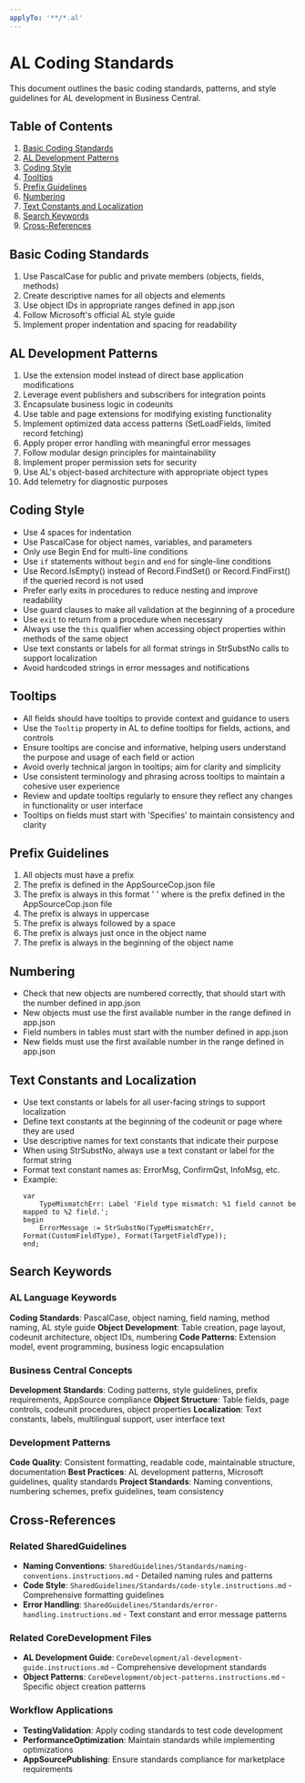 ```yaml
---
applyTo: '**/*.al'
---
```

# AL Coding Standards

This document outlines the basic coding standards, patterns, and style guidelines for AL development in Business Central.

## Table of Contents

1. [Basic Coding Standards](#basic-coding-standards)
2. [AL Development Patterns](#al-development-patterns)
3. [Coding Style](#coding-style)
4. [Tooltips](#tooltips)
5. [Prefix Guidelines](#prefix-guidelines)
6. [Numbering](#numbering)
7. [Text Constants and Localization](#text-constants-and-localization)
8. [Search Keywords](#search-keywords)
9. [Cross-References](#cross-references)

## Basic Coding Standards

1. Use PascalCase for public and private members (objects, fields, methods)
2. Create descriptive names for all objects and elements
3. Use object IDs in appropriate ranges defined in app.json
4. Follow Microsoft's official AL style guide
5. Implement proper indentation and spacing for readability

## AL Development Patterns

1. Use the extension model instead of direct base application modifications
2. Leverage event publishers and subscribers for integration points
3. Encapsulate business logic in codeunits
4. Use table and page extensions for modifying existing functionality
5. Implement optimized data access patterns (SetLoadFields, limited record fetching)
6. Apply proper error handling with meaningful error messages
7. Follow modular design principles for maintainability
8. Implement proper permission sets for security
9. Use AL's object-based architecture with appropriate object types
10. Add telemetry for diagnostic purposes

## Coding Style

- Use 4 spaces for indentation
- Use PascalCase for object names, variables, and parameters
- Only use Begin End for multi-line conditions
- Use `if` statements without `begin` and `end` for single-line conditions
- Use Record.IsEmpty() instead of Record.FindSet() or Record.FindFirst() if the queried record is not used
- Prefer early exits in procedures to reduce nesting and improve readability
- Use guard clauses to make all validation at the beginning of a procedure
- Use `exit` to return from a procedure when necessary
- Always use the `this` qualifier when accessing object properties within methods of the same object
- Use text constants or labels for all format strings in StrSubstNo calls to support localization
- Avoid hardcoded strings in error messages and notifications

## Tooltips

- All fields should have tooltips to provide context and guidance to users
- Use the `Tooltip` property in AL to define tooltips for fields, actions, and controls
- Ensure tooltips are concise and informative, helping users understand the purpose and usage of each field or action
- Avoid overly technical jargon in tooltips; aim for clarity and simplicity
- Use consistent terminology and phrasing across tooltips to maintain a cohesive user experience
- Review and update tooltips regularly to ensure they reflect any changes in functionality or user interface
- Tooltips on fields must start with 'Specifies' to maintain consistency and clarity

## Prefix Guidelines

1. All objects must have a prefix
2. The prefix is defined in the AppSourceCop.json file
3. The prefix is always in this format '<Prefix> ' where <Prefix> is the prefix defined in the AppSourceCop.json file
4. The prefix is always in uppercase
5. The prefix is always followed by a space
6. The prefix is always just once in the object name
7. The prefix is always in the beginning of the object name

## Numbering

- Check that new objects are numbered correctly, that should start with the number defined in app.json
- New objects must use the first available number in the range defined in app.json
- Field numbers in tables must start with the number defined in app.json
- New fields must use the first available number in the range defined in app.json

## Text Constants and Localization

- Use text constants or labels for all user-facing strings to support localization
- Define text constants at the beginning of the codeunit or page where they are used
- Use descriptive names for text constants that indicate their purpose
- When using StrSubstNo, always use a text constant or label for the format string
- Format text constant names as: ErrorMsg, ConfirmQst, InfoMsg, etc.
- Example:
  ```al
  var
      TypeMismatchErr: Label 'Field type mismatch: %1 field cannot be mapped to %2 field.';
  begin
      ErrorMessage := StrSubstNo(TypeMismatchErr, Format(CustomFieldType), Format(TargetFieldType));
  end;
  ```

## Search Keywords

### AL Language Keywords
**Coding Standards**: PascalCase, object naming, field naming, method naming, AL style guide
**Object Development**: Table creation, page layout, codeunit architecture, object IDs, numbering
**Code Patterns**: Extension model, event programming, business logic encapsulation

### Business Central Concepts
**Development Standards**: Coding patterns, style guidelines, prefix requirements, AppSource compliance
**Object Structure**: Table fields, page controls, codeunit procedures, object properties
**Localization**: Text constants, labels, multilingual support, user interface text

### Development Patterns
**Code Quality**: Consistent formatting, readable code, maintainable structure, documentation
**Best Practices**: AL development patterns, Microsoft guidelines, quality standards
**Project Standards**: Naming conventions, numbering schemes, prefix guidelines, team consistency

## Cross-References

### Related SharedGuidelines
- **Naming Conventions**: `SharedGuidelines/Standards/naming-conventions.instructions.md` - Detailed naming rules and patterns
- **Code Style**: `SharedGuidelines/Standards/code-style.instructions.md` - Comprehensive formatting guidelines
- **Error Handling**: `SharedGuidelines/Standards/error-handling.instructions.md` - Text constant and error message patterns

### Related CoreDevelopment Files
- **AL Development Guide**: `CoreDevelopment/al-development-guide.instructions.md` - Comprehensive development standards
- **Object Patterns**: `CoreDevelopment/object-patterns.instructions.md` - Specific object creation patterns

### Workflow Applications
- **TestingValidation**: Apply coding standards to test code development
- **PerformanceOptimization**: Maintain standards while implementing optimizations
- **AppSourcePublishing**: Ensure standards compliance for marketplace requirements
